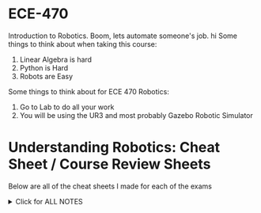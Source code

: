 # ECE-470
Introduction to Robotics. Boom, lets automate someone's job.
hi
Some things to think about when taking this course:
  1. Linear Algebra is hard
  2. Python is Hard
  3. Robots are Easy

Some things to think about for ECE 470 Robotics:
  1. Go to Lab to do all your work
  2. You will be using the UR3 and most probably Gazebo Robotic Simulator

# Understanding Robotics: Cheat Sheet / Course Review Sheets
Below are all of the cheat sheets I made for each of the exams
<details> <summary> Click for ALL NOTES </summary>
  
## Exam 1: 
<details> <summary> <span style="color: green"> Exam 1 </span> </summary>

> I know its beautiful
</details>

## Exam 2: 
<details> <summary> <span style="color: green"> Exam 2 </span> </summary>

> I know its beautiful
</details>

# Bi-Weekly Practice: Labs
Below are all the information about the programs for the labs

## Lab Setup, and Executing the Programs using Command Line
<details> <summary> Click for LAB SETUP </summary>

    LAB SETUP
=================================
Take my reference from Lab 2, which will help out a lot

*Creating a workspace in Commands Terminal*

    mkdir -p catkin_rbalita2/src  // creates src folder for workspace
    cd catkin_rbalita2/src        // directs to folder created
    catkin_init_workspace         // makes this folder the src folder, and creates the build and devel folders in your workspace
    
*Building the workspace. Always do in Command Terminal*
    
    cd ~/catkin_rbalita2/
    Catkin_make					// build workspace

*After compilation is complete, I can now launch ROS commands. Open Gazebo*
    
    cd catkin_rbalita2/src/ur3_driver 	      // directs to ur3_driver folder
    Roslaunch ur3_driver ur3_gazebo.launch 	// this should open gazebo

    CTRL + SHIFT + N					// opens new tab
    source devel/setup.bash				// do this every time you open a new tab to use tabs


*Make your execute file executable*
    
    Cd ~  							// cd to main
    Cd catkin_rbalita2/src/lab2andDrivers/scripts   // direct to scripts of lab
    chmod +x lab2_exec.py 					// makes the lab2_exec file executable


*See your robot move*
    
    Cd ~ 								  // cd to main
    Cd catkin_rbalita2/src/lab2andDrivers 		  // direct to lab folder

    Rosrun lab2pkg_py lab2_exec.py					// For Gazebo 
    Rosrun lab2pkg_py lab2_exec.py --simulator True		// For simulation
    Rosrun lab2pkg_py lab2_exec.py --simulator False		// Run it on Hardware
</details>

## Lab Informations
<details> <summary> Click for ALL LABS </summary>
</details>



# Weekly Practice: Prairielearn Homeworks
Below are all the information about the programs I made for the homework

## PrairieLearn Homework 
<details>
	<summary> Click for ALL NOTES </summary>
</details>








